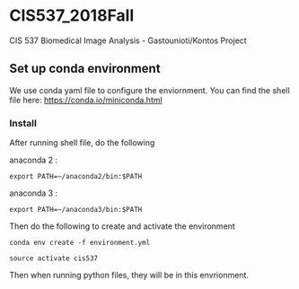 # CIS537_2018Fall
CIS 537 Biomedical Image Analysis - Gastounioti/Kontos Project

## Set up conda environment 
We use conda yaml file to configure the enviornment. You can find
the shell file here: https://conda.io/miniconda.html

### Install
After running shell file, do the following

anaconda 2 :
```
export PATH=~/anaconda2/bin:$PATH
```
anaconda 3 :
```
export PATH=~/anaconda3/bin:$PATH
```
Then do the following to create and activate the environment
```
conda env create -f environment.yml
```
```
source activate cis537
```
Then when running python files, they will be in this envrionment.